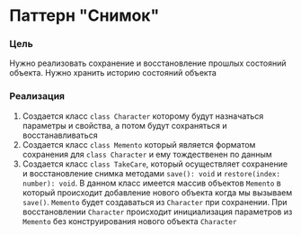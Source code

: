 # Паттерн "Снимок"

### Цель

Нужно реализовать сохранение и восстановление прошлых состояний объекта. Нужно хранить историю состояний объекта

### Реализация

1. Создается класс `class Character` которому будут назначаться параметры и свойства, а потом будут сохраняться и
   восстанавливаться
2. Создается класс `class Memento` который является форматом сохранения для `class Character` и ему тождественен по
   данным
3. Создается класс `class TakeCare`, который осуществляет сохранение и восстановление снимка методами `save(): void`
   и `restore(index: number): void`. В данном класс имеется массив объектов `Memento` в который происходит
   добавление нового объекта когда мы вызываем `save()`. `Memento` будет создаваться из `Character` при сохранении.
   При восстановлении `Character` происходит инициализация параметров из `Memento` без конструирования нового
   объекта   `Character`